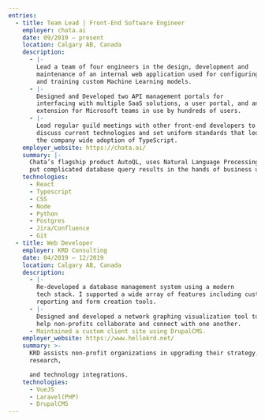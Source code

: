 ```yaml
---
entries:
  - title: Team Lead | Front-End Software Engineer
    employer: chata.ai
    date: 09/2019 – present
    location: Calgary AB, Canada
    description:
      - |-
        Lead a team of four engineers in the design, development and
        maintenance of an internal web application used for configuring
        and training custom Machine Learning models.
      - |-
        Designed and Developed two API management portals for
        interfacing with multiple SaaS solutions, a user portal, and an app
        extension for Microsoft teams in use by hundreds of users.
      - |-
        Lead regular guild meetings with other front-end developers to
        discuss current technologies and set uniform standards that led to
        the company wide adoption of TypeScript.
    employer_website: https://chata.ai/
    summary: |-
      Chata’s flagship product AutoQL, uses Natural Language Processing to
      put complicated database query results in the hands of business users.
    technologies:
      - React
      - Typescript
      - CSS
      - Node
      - Python
      - Postgres
      - Jira/Confluence
      - Git
  - title: Web Developer
    employer: KRD Consulting
    date: 04/2019 – 12/2019
    location: Calgary AB, Canada
    description:
      - |-
        Re-developed a database management system using a modern
        tech stack. I supported a wide array of features including custom
        reporting and form creation tools.
      - |-
        Designed and developed a network graphing visualization tool to
        help non-profits collaborate and connect with one another.
      - Maintained a custom client site using DrupalCMS.
    employer_website: https://www.hellokrd.net/
    summary: >-
      KRD assists non-profit organizations in upgrading their strategy,
      research,

      and technology integrations.
    technologies:
      - VueJS
      - Laravel(PHP)
      - DrupalCMS
---
```

